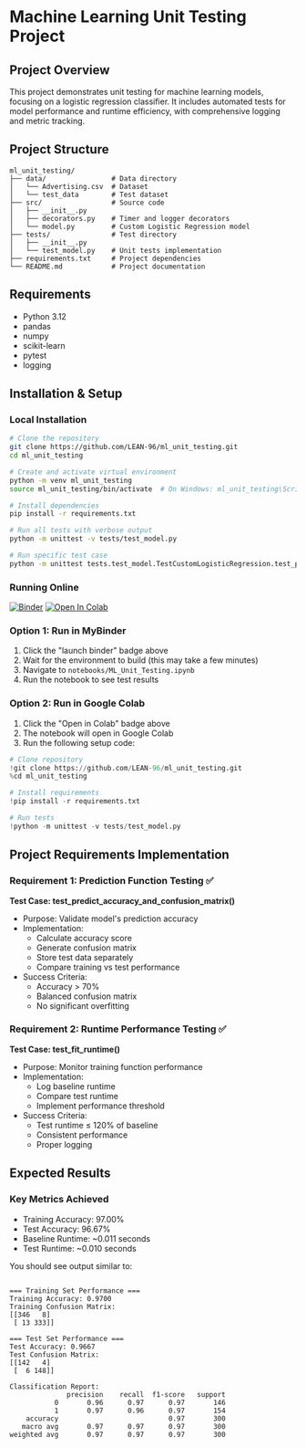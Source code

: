 # Machine Learning Unit Testing Project

## Project Overview
This project demonstrates unit testing for machine learning models, focusing on a logistic regression classifier. It includes automated tests for model performance and runtime efficiency, with comprehensive logging and metric tracking.

## Project Structure

```
ml_unit_testing/
├── data/                # Data directory
│   └── Advertising.csv  # Dataset
│   └── test_data        # Test dataset
├── src/                 # Source code
│   ├── __init__.py
│   ├── decorators.py    # Timer and logger decorators
│   └── model.py         # Custom Logistic Regression model
├── tests/               # Test directory
│   ├── __init__.py
│   └── test_model.py    # Unit tests implementation
├── requirements.txt     # Project dependencies
└── README.md            # Project documentation
```

## Requirements
- Python 3.12
- pandas
- numpy
- scikit-learn
- pytest
- logging

## Installation & Setup

### Local Installation
```bash
# Clone the repository
git clone https://github.com/LEAN-96/ml_unit_testing.git
cd ml_unit_testing

# Create and activate virtual environment
python -m venv ml_unit_testing
source ml_unit_testing/bin/activate  # On Windows: ml_unit_testing\Scripts\activate

# Install dependencies
pip install -r requirements.txt

# Run all tests with verbose output
python -m unittest -v tests/test_model.py

# Run specific test case
python -m unittest tests.test_model.TestCustomLogisticRegression.test_predict_accuracy_and_confusion_matrix
```

### Running Online

[![Binder](https://mybinder.org/badge_logo.svg)](https://mybinder.org/v2/gh/LEAN-96/ml_unit_testing/HEAD)
[![Open In Colab](https://colab.research.google.com/assets/colab-badge.svg)](https://colab.research.google.com/github/LEAN-96/ml_unit_testing/blob/main/notebooks/ML_Unit_Testing.ipynb)

### Option 1: Run in MyBinder
1. Click the "launch binder" badge above
2. Wait for the environment to build (this may take a few minutes)
3. Navigate to `notebooks/ML_Unit_Testing.ipynb`
4. Run the notebook to see test results

### Option 2: Run in Google Colab
1. Click the "Open in Colab" badge above
2. The notebook will open in Google Colab
3. Run the following setup code:
```python
# Clone repository
!git clone https://github.com/LEAN-96/ml_unit_testing.git
%cd ml_unit_testing

# Install requirements
!pip install -r requirements.txt

# Run tests
!python -m unittest -v tests/test_model.py
```

## Project Requirements Implementation

### Requirement 1: Prediction Function Testing ✅
**Test Case: test_predict_accuracy_and_confusion_matrix()**
- Purpose: Validate model's prediction accuracy
- Implementation:
  - Calculate accuracy score
  - Generate confusion matrix
  - Store test data separately
  - Compare training vs test performance
- Success Criteria:
  - Accuracy > 70%
  - Balanced confusion matrix
  - No significant overfitting

### Requirement 2: Runtime Performance Testing ✅
**Test Case: test_fit_runtime()**
- Purpose: Monitor training function performance
- Implementation:
  - Log baseline runtime
  - Compare test runtime
  - Implement performance threshold
- Success Criteria:
  - Test runtime ≤ 120% of baseline
  - Consistent performance
  - Proper logging

## Expected Results

### Key Metrics Achieved
- Training Accuracy: 97.00%
- Test Accuracy: 96.67%
- Baseline Runtime: ~0.011 seconds
- Test Runtime: ~0.010 seconds

You should see output similar to:
```

=== Training Set Performance ===
Training Accuracy: 0.9700
Training Confusion Matrix:
[[346   8]
 [ 13 333]]

=== Test Set Performance ===
Test Accuracy: 0.9667
Test Confusion Matrix:
[[142   4]
 [  6 148]]

Classification Report:
              precision    recall  f1-score   support
           0       0.96      0.97      0.97       146
           1       0.97      0.96      0.97       154
    accuracy                           0.97       300
   macro avg       0.97      0.97      0.97       300
weighted avg       0.97      0.97      0.97       300
```